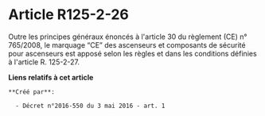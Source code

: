 # Article R125-2-26

Outre les principes généraux énoncés à l'article 30 du règlement (CE) n° 765/2008, le marquage “CE” des ascenseurs et
composants de sécurité pour ascenseurs est apposé selon les règles et dans les conditions définies à l'article R. 125-2-27.

**Liens relatifs à cet article**

	**Créé par**:

	  - Décret n°2016-550 du 3 mai 2016 - art. 1
